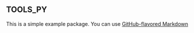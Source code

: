 TOOLS_PY
--------

This is a simple example package. You can use
[GitHub-flavored Markdown](https://guides.github.com/features/mastering-markdown/)
